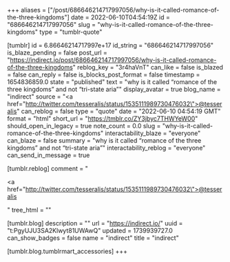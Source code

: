 +++
aliases = ["/post/686646214717997056/why-is-it-called-romance-of-the-three-kingdoms"]
date = 2022-06-10T04:54:19Z
id = "686646214717997056"
slug = "why-is-it-called-romance-of-the-three-kingdoms"
type = "tumblr-quote"

[tumblr]
id = 6.86646214717997e+17
id_string = "686646214717997056"
is_blaze_pending = false
post_url = "https://indirect.io/post/686646214717997056/why-is-it-called-romance-of-the-three-kingdoms"
reblog_key = "3r4haVnT"
can_like = false
is_blazed = false
can_reply = false
is_blocks_post_format = false
timestamp = 1654836859.0
state = "published"
text = "why is it called &ldquo;romance of the three kingdoms&rdquo; and not &ldquo;tri-state aria&rdquo;"
display_avatar = true
blog_name = "indirect"
source = "<a href=\"http://twitter.com/tesseralis/status/1535111989730476032\">@tesseralis</a>"
can_reblog = false
type = "quote"
date = "2022-06-10 04:54:19 GMT"
format = "html"
short_url = "https://tmblr.co/ZY3jbyc7THWYeW00"
should_open_in_legacy = true
note_count = 0.0
slug = "why-is-it-called-romance-of-the-three-kingdoms"
interactability_blaze = "everyone"
can_blaze = false
summary = "why is it called “romance of the three kingdoms” and not “tri-state aria”"
interactability_reblog = "everyone"
can_send_in_message = true

[tumblr.reblog]
comment = "<p><a href=\"http://twitter.com/tesseralis/status/1535111989730476032\">@tesseralis</a></p>"
tree_html = ""

[tumblr.blog]
description = ""
url = "https://indirect.io/"
uuid = "t:PgyUJU3SA2Klwyt81UWAwQ"
updated = 1739939727.0
can_show_badges = false
name = "indirect"
title = "indirect"

[tumblr.blog.tumblrmart_accessories]
+++
